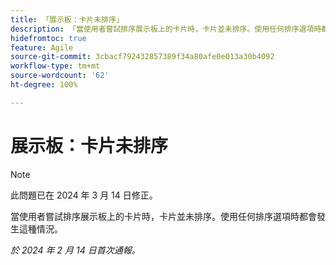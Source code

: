 ```yaml
---
title: 「展示板：卡片未排序」
description: 「當使用者嘗試排序展示板上的卡片時，卡片並未排序。使用任何排序選項時都會發生這種情況。」
hidefromtoc: true
feature: Agile
source-git-commit: 3cbacf792432857389f34a80afe0e013a30b4092
workflow-type: tm+mt
source-wordcount: '62'
ht-degree: 100%

---
```



# 展示板：卡片未排序

>[!NOTE]
>
>此問題已在 2024 年 3 月 14 日修正。

當使用者嘗試排序展示板上的卡片時，卡片並未排序。使用任何排序選項時都會發生這種情況。

_於 2024 年 2 月 14 日首次通報。_
